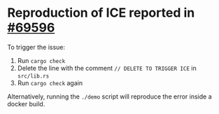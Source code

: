 # Reproduction of ICE reported in [#69596](https://github.com/rust-lang/rust/issues/69596)

To trigger the issue:

1. Run `cargo check`
2. Delete the line with the comment `// DELETE TO TRIGGER ICE` in `src/lib.rs`
3. Run `cargo check` again

Alternatively, running the `./demo` script will reproduce the error inside a docker build.

